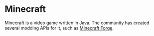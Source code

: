 # Minecraft

Minecraft is a video game written in Java. The community has created several modding APIs for it, such as [Minecraft Forge](minecraft-forge.md).
